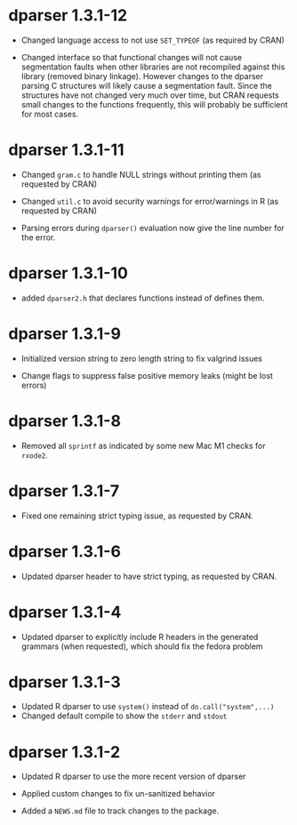 # dparser 1.3.1-12

- Changed language access to not use `SET_TYPEOF` (as required by CRAN)

- Changed interface so that functional changes will not cause
  segmentation faults when other libraries are not recompiled against
  this library (removed binary linkage).  However changes to the
  dparser parsing C structures will likely cause a segmentation fault.
  Since the structures have not changed very much over time, but CRAN
  requests small changes to the functions frequently, this will
  probably be sufficient for most cases.

# dparser 1.3.1-11

- Changed `gram.c` to handle NULL strings without printing them (as requested by CRAN)

- Changed `util.c` to avoid security warnings for error/warnings in R (as requested by CRAN)

- Parsing errors during `dparser()` evaluation now give the line number for the error.

# dparser 1.3.1-10

* added `dparser2.h` that declares functions instead of defines them.

# dparser 1.3.1-9

* Initialized version string to zero length string to fix valgrind issues

* Change flags to suppress false positive memory leaks (might be lost errors)

# dparser 1.3.1-8

* Removed all `sprintf` as indicated by some new Mac M1 checks for `rxode2`.

# dparser 1.3.1-7

* Fixed one remaining strict typing issue, as requested by CRAN.

# dparser 1.3.1-6

* Updated dparser header to have strict typing, as requested by CRAN.

# dparser 1.3.1-4

* Updated dparser to explicitly include R headers in the generated
  grammars (when requested), which should fix the fedora problem

# dparser 1.3.1-3

* Updated R dparser to use `system()` instead of `do.call("system",...)`
* Changed default compile to show the `stderr` and `stdout`

# dparser 1.3.1-2

* Updated R dparser to use the more recent version of dparser

* Applied custom changes to fix un-sanitized behavior

* Added a `NEWS.md` file to track changes to the package.
